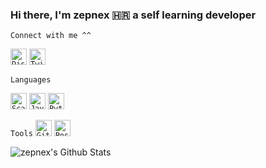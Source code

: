 ### Hi there, I'm zepnex :croatia: a self learning developer

`Connect with me ^^`

<code><img aligin="left" alt="Discord" width="26px" src="https://img.icons8.com/plasticine/100/000000/discord-logo.png" /></code>
<code><img aligin="left" alt="Twitter" width="26px" src="https://img.icons8.com/officel/30/000000/twitter.png" /></code>


`Languages`

<code><img aligin="left" alt="Scala" width="26px" src="https://img.icons8.com/dusk/64/000000/scala.png" /></code>
<code><img aligin="left" alt="Java" width="26px" src="https://img.icons8.com/color/96/000000/java-coffee-cup-logo.png" /></code>
<code><img aligin="left" alt="Python" width="26px" src="https://img.icons8.com/color/96/000000/python.png" /></code>

`Tools`
<code><img aligin="left" alt="GitHub" width="26px" src="https://img.icons8.com/color/48/000000/github-2.png" /></code>
<code><img aligin="left" alt="PostgreSQL" width="26px" src="https://img.icons8.com/color/48/000000/postgreesql.png" /></code>


<img aligin="left" alt="zepnex's Github Stats" src="https://github-readme-stats-94bp0qv14.vercel.app/api?username=zepnex&show_icons=true&hide_border=true" />
